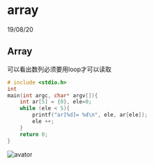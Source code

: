 # array

 19/08/20

## Array

可以看出数列必须要用loop才可以读取

```c
# include <stdio.h>
int
main(int argc, char* argv[]){
    int ar[5] = {0}, ele=0;
    while (ele < 5){
        printf("ar[%d]= %d\n", ele, ar[ele]);
        ele ++;
    }
    return 0;
}
```

![avator](../../../.gitbook/assets/截屏2020-08-19%20下午6.08.51.png)

